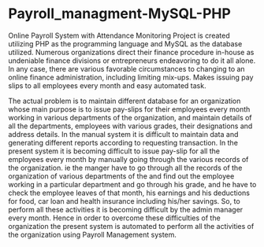 # Payroll_managment-MySQL-PHP
Online Payroll System with Attendance Monitoring Project is created utilizing PHP as the programming language and MySQL as the database utilized. Numerous organizations direct their finance procedure in-house as undeniable finance divisions or entrepreneurs endeavoring to do it all alone. In any case, there are various favorable circumstances to changing to an online finance administration, including limiting mix-ups. Makes issuing pay slips to all employees every month and easy automated task.

The actual problem is to maintain different database for an organization whose main purpose is to issue pay-slips for their employees every month working in various departments of the organization, and maintain details of all the departments, employees with various grades, their designations and address details.
In the manual system it is difficult to maintain data and generating different reports according to requesting transaction. In the present system it is becoming difficult to issue pay-slip for all the employees every month by manually going through the various records of the organization. ie the manger have to go through all the records of the organization of various departments of the and find out the employee working in a particular department and go through his grade, and he have to check the employee leaves of that month, his earnings and his deductions for food, car loan and health insurance including his/her savings. So, to perform all these activities it is becoming difficult by the admin manager every month.
Hence in order to overcome these difficulties of the organization the present system is automated to perform all the activities of the organization using Payroll Management system.
